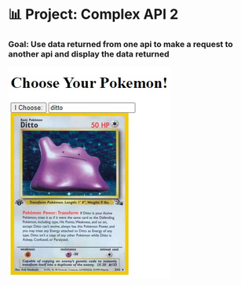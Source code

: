 # 📊 Project: Complex API 2

### Goal: Use data returned from one api to make a request to another api and display the data returned

![](complextwo\img.jpg)
